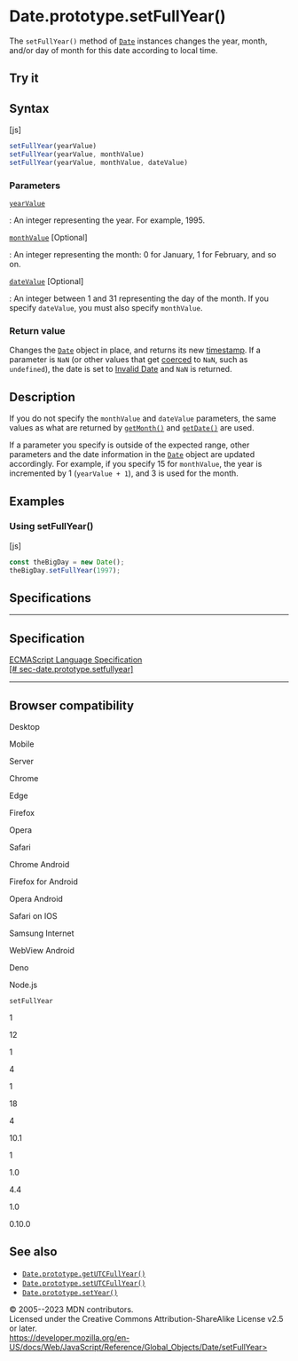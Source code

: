 Date.prototype.setFullYear()
============================

 
The `setFullYear()` method of [`Date`](../date) instances changes the
year, month, and/or day of month for this date according to local time.


 
Try it 
------

 



 
Syntax
------

 
 
 
[js]


```js
setFullYear(yearValue)
setFullYear(yearValue, monthValue)
setFullYear(yearValue, monthValue, dateValue)
```




 
### Parameters

 

[`yearValue`](#yearvalue)

:   An integer representing the year. For example, 1995.

[`monthValue`](#monthvalue) [Optional]

:   An integer representing the month: 0 for January, 1 for February,
    and so on.

[`dateValue`](#datevalue) [Optional]

:   An integer between 1 and 31 representing the day of the month. If
    you specify `dateValue`, you must also specify `monthValue`.



 
### Return value 

 
Changes the [`Date`](../date) object in place, and returns its new
[timestamp](../date#the_epoch_timestamps_and_invalid_date). If a
parameter is `NaN` (or other values that get
[coerced](../number#number_coercion) to `NaN`, such as `undefined`), the
date is set to [Invalid
Date](../date#the_epoch_timestamps_and_invalid_date) and `NaN` is
returned.



 
Description
-----------

 
If you do not specify the `monthValue` and `dateValue` parameters, the
same values as what are returned by [`getMonth()`](getmonth) and
[`getDate()`](getdate) are used.

If a parameter you specify is outside of the expected range, other
parameters and the date information in the [`Date`](../date) object are
updated accordingly. For example, if you specify 15 for `monthValue`,
the year is incremented by 1 (`yearValue + 1`), and 3 is used for the
month.



 
Examples
--------


 
### Using setFullYear() 

 
 
 
[js]


```js
const theBigDay = new Date();
theBigDay.setFullYear(1997);
```




Specifications
--------------

 
  -----------------------------------------------------------------------------------------------------------------------------------
  Specification
  -----------------------------------------------------------------------------------------------------------------------------------
  [ECMAScript Language Specification\
  [\#
  sec-date.prototype.setfullyear]](https://tc39.es/ecma262/multipage/numbers-and-dates.html#sec-date.prototype.setfullyear)

  -----------------------------------------------------------------------------------------------------------------------------------


Browser compatibility 
---------------------

 


Desktop

Mobile

Server

Chrome

Edge

Firefox

Opera

Safari

Chrome Android

Firefox for Android

Opera Android

Safari on IOS

Samsung Internet

WebView Android

Deno

Node.js

`setFullYear`

1

12

1

4

1

18

4

10.1

1

1.0

4.4

1.0

0.10.0

 
See also 
--------

 
-   [`Date.prototype.getUTCFullYear()`](getutcfullyear)
-   [`Date.prototype.setUTCFullYear()`](setutcfullyear)
-   [`Date.prototype.setYear()`](setyear)



 
© 2005--2023 MDN contributors.\
Licensed under the Creative Commons Attribution-ShareAlike License v2.5
or later.\
https://developer.mozilla.org/en-US/docs/Web/JavaScript/Reference/Global_Objects/Date/setFullYear>

